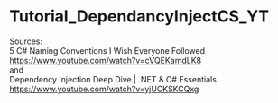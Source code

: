 # Tutorial_DependancyInjectCS_YT

Sources: <br>
5 C# Naming Conventions I Wish Everyone Followed <br>
https://www.youtube.com/watch?v=cVQEKamdLK8 <br>
and <br>
Dependency Injection Deep Dive | .NET & C# Essentials <br>
https://www.youtube.com/watch?v=yjUCKSKCQxg <br>
